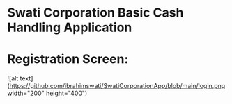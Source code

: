 # Swati Corporation Basic Cash Handling Application 

# Registration Screen: 

![alt text](https://github.com/ibrahimswati/SwatiCorporationApp/blob/main/login.png width="200" height="400")
